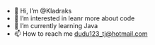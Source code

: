 - 👋 Hi, I’m @Kladraks
- 👀 I’m interested in leanr more about code
- 🌱 I’m currently learning Java
- 📫 How to reach me dudu123_tj@hotmail.com

<!---
Kladraks/Kladraks is a ✨ special ✨ repository because its `README.md` (this file) appears on your GitHub profile.
You can click the Preview link to take a look at your changes.
--->
